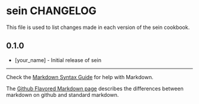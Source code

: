 sein CHANGELOG
==============

This file is used to list changes made in each version of the sein cookbook.

0.1.0
-----
- [your_name] - Initial release of sein

- - -
Check the [Markdown Syntax Guide](http://daringfireball.net/projects/markdown/syntax) for help with Markdown.

The [Github Flavored Markdown page](http://github.github.com/github-flavored-markdown/) describes the differences between markdown on github and standard markdown.
